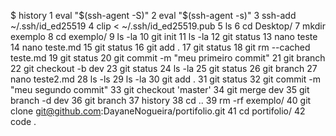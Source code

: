 $ history
    1  eval "$(ssh-agent -S)"
    2  eval "$(ssh-agent -s)"
    3  ssh-add ~/.ssh/id_ed25519
    4  clip < ~/.ssh/id_ed25519.pub
    5  ls
    6  cd Desktop/
    7  mkdir exemplo
    8  cd exemplo/
    9  ls -la
   10  git init
   11  ls -la
   12  git status
   13  nano teste
   14  nano teste.md
   15  git status
   16  git add .
   17  git status
   18  git rm --cached teste.md
   19  git status
   20  git commit -m "meu primeiro commit"
   21  git branch
   22  git checkout -b dev
   23  git status
   24  ls -la
   25  git status
   26  git branch
   27  nano teste2.md
   28  ls -ls
   29  ls -la
   30  git add .
   31  git status
   32  git commit -m "meu segundo commit"
   33  git checkout 'master'
   34  git merge dev
   35  git branch -d dev
   36  git branch
   37  history
   38  cd ..
   39  rm -rf exemplo/
   40  git clone git@github.com:DayaneNogueira/portifolio.git
   41  cd portifolio/
   42  code .